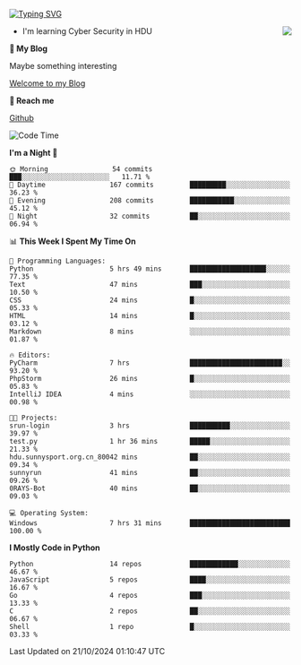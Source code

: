 [![Typing SVG](https://readme-typing-svg.herokuapp.com?font=Fira+Code&pause=1000&random=false&width=450&height=60&lines=Hello+%F0%9F%91%8B%F0%9F%8F%BB;I'm+JBNRZ)](https://git.io/typing-svg)

<a href="#">
  <img align="right" src="https://github-readme-stats.vercel.app/api?username=JBNRZ&show_icons=true&bg_color=15,f2f7fd,E0EAFC" />
</a>

- I'm learning Cyber Security in HDU

 **🌱 My Blog**

Maybe something interesting

[Welcome to my Blog](https://jbnrz.com.cn/)

 **💬 Reach me** 

[Github](https://github.com/JBNRZ)


<!--START_SECTION:waka-->
![Code Time](http://img.shields.io/badge/Code%20Time-708%20hrs%2048%20mins-blue)

**I'm a Night 🦉** 

```text
🌞 Morning                54 commits          ███░░░░░░░░░░░░░░░░░░░░░░   11.71 % 
🌆 Daytime                167 commits         █████████░░░░░░░░░░░░░░░░   36.23 % 
🌃 Evening                208 commits         ███████████░░░░░░░░░░░░░░   45.12 % 
🌙 Night                  32 commits          ██░░░░░░░░░░░░░░░░░░░░░░░   06.94 % 
```


📊 **This Week I Spent My Time On** 

```text
💬 Programming Languages: 
Python                   5 hrs 49 mins       ███████████████████░░░░░░   77.35 % 
Text                     47 mins             ███░░░░░░░░░░░░░░░░░░░░░░   10.50 % 
CSS                      24 mins             █░░░░░░░░░░░░░░░░░░░░░░░░   05.33 % 
HTML                     14 mins             █░░░░░░░░░░░░░░░░░░░░░░░░   03.12 % 
Markdown                 8 mins              ░░░░░░░░░░░░░░░░░░░░░░░░░   01.87 % 

🔥 Editors: 
PyCharm                  7 hrs               ███████████████████████░░   93.20 % 
PhpStorm                 26 mins             █░░░░░░░░░░░░░░░░░░░░░░░░   05.83 % 
IntelliJ IDEA            4 mins              ░░░░░░░░░░░░░░░░░░░░░░░░░   00.98 % 

🐱‍💻 Projects: 
srun-login               3 hrs               ██████████░░░░░░░░░░░░░░░   39.97 % 
test.py                  1 hr 36 mins        █████░░░░░░░░░░░░░░░░░░░░   21.33 % 
hdu.sunnysport.org.cn_80042 mins             ██░░░░░░░░░░░░░░░░░░░░░░░   09.34 % 
sunnyrun                 41 mins             ██░░░░░░░░░░░░░░░░░░░░░░░   09.26 % 
0RAYS-Bot                40 mins             ██░░░░░░░░░░░░░░░░░░░░░░░   09.03 % 

💻 Operating System: 
Windows                  7 hrs 31 mins       █████████████████████████   100.00 % 
```

**I Mostly Code in Python** 

```text
Python                   14 repos            ████████████░░░░░░░░░░░░░   46.67 % 
JavaScript               5 repos             ████░░░░░░░░░░░░░░░░░░░░░   16.67 % 
Go                       4 repos             ███░░░░░░░░░░░░░░░░░░░░░░   13.33 % 
C                        2 repos             ██░░░░░░░░░░░░░░░░░░░░░░░   06.67 % 
Shell                    1 repo              █░░░░░░░░░░░░░░░░░░░░░░░░   03.33 % 
```




 Last Updated on 21/10/2024 01:10:47 UTC
<!--END_SECTION:waka-->
